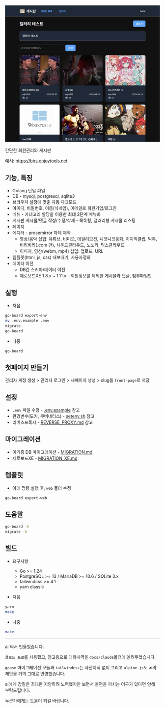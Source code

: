 ![Sample image](docs/sample1.png)

간단한 회원관리와 게시판

예시: https://bbs.enjoytools.net


## 기능, 특징

* Golang 단일 파일
* DB - mysql, postgresql, sqlite3
* 브라우저 설정에 맞춘 자동 다크모드
* 아이디, 비밀번호, 이름(닉네임), 이메일로 회원가입/로그인
* 메뉴 - 카테고리 할당을 이용한 최대 2단계 메뉴화
* 게시판 게시물/댓글 작성/수정/삭제 - 목록형, 갤러리형 게시물 리스팅
* 페이지
* 에디터 - prosemirror 자체 제작
    * 영상/음악 삽입: 유튜브, 비미오, 데일리모션, 니코니코동화, 치지직클립, 틱톡, 비리비리(.com 만), 사운드클라우드, 노노키, 믹스클라우드
    * 이미지, 영상(webm, mp4) 삽입: 업로드, URL
* 템플릿(html, js, css) 내보내기, 사용자정의
* 데이터 이전
    * DB간 스키마/데이터 이전
    * 제로보드XE 1.8.x ~ 1.11.x - 회원정보를 제외한 게시물과 댓글, 첨부파일만


## 실행

* 처음
```sh
go-board export-env
mv .env.example .env
migrate
go-board
```

* 나중
```sh
go-board
```


## 첫페이지 만들기

관리자 계정 생성 > 관리자 로그인 > 새페이지 생성 > slug를 `front-page`로 저장


## 설정

* `.env` 파일 수정 - [.env.example](docs/env_samples/.env.example) 참고
* 환경변수(도커, 쿠버네티스) - [setenv.sh](docs/env_samples/setenv.sh) 참고
* 리버스프록시 - [REVERSE_PROXY.md](docs/REVERSE_PROXY.md) 참고


## 마이그레이션

* 이기종 DB 마이그레이션 - [MIGRATION.md](docs/MIGRATION.md)
* 제로보드XE - [MIGRATION_XE.md](docs/MIGRATION_XE.md)


## 템플릿

* 아래 명령 실행 후, `web` 폴더 수정
```sh
go-board export-web
```


## 도움말

```sh
go-board -h
migrate -h
```


## 빌드

* 요구사항
    * Go >= 1.24
    * PostgreSQL >= 13 / MariaDB >= 10.6 / SQLite 3.x
    * tailwindcss >= 4.1
    * yarn classic

* 처음
```sh
yarn
make
```

* 나중
```sh
make
```


----

ai 써서 만들었습니다.

`클로드 프로`를 사용했고, 참고용으로 대화내역을 `docs/claude`폴더에 올려두었습니다.

`goose` 마이그레이션 모듈과 `tailwindcss`는 사전지식 없이 그리고 `alpine.js`도 ai의 제안을 거의 그대로 반영했습니다.

ai에게 갑질은 최대한 지양하려 노력했지만 보면서 불편을 끼치는 어구가 있다면 양해 부탁드립니다.

누군가에게는 도움이 되길 바랍니다.
